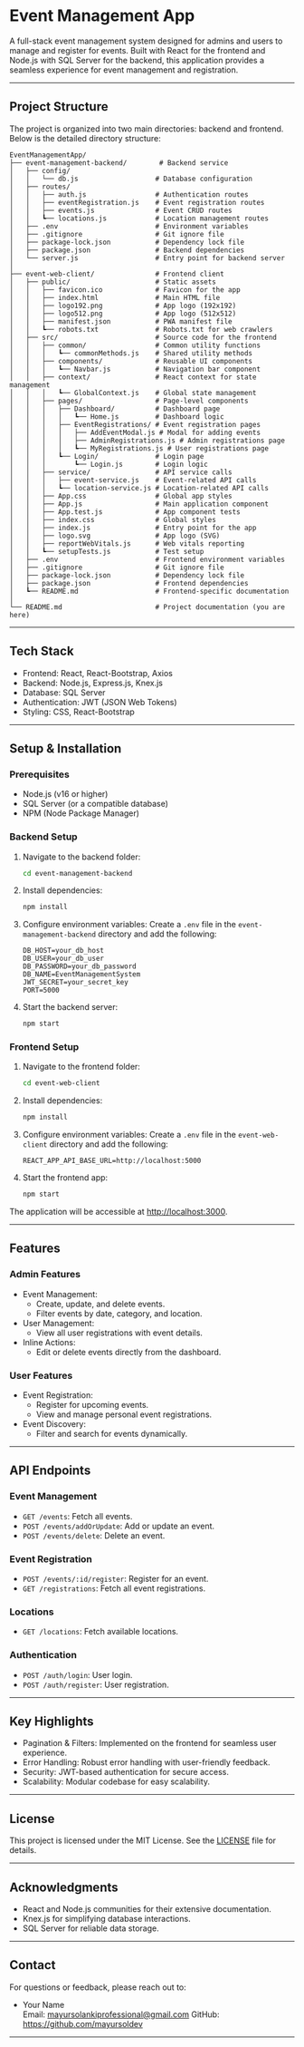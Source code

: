 # Event Management App

A full-stack event management system designed for admins and users to manage and register for events. Built with React for the frontend and Node.js with SQL Server for the backend, this application provides a seamless experience for event management and registration.

---

## Project Structure

The project is organized into two main directories: backend and frontend. Below is the detailed directory structure:

```
EventManagementApp/
├── event-management-backend/        # Backend service
│   ├── config/
│   │   └── db.js                   # Database configuration
│   ├── routes/
│   │   ├── auth.js                 # Authentication routes
│   │   ├── eventRegistration.js    # Event registration routes
│   │   ├── events.js               # Event CRUD routes
│   │   ┗── locations.js            # Location management routes
│   ├── .env                        # Environment variables
│   ├── .gitignore                  # Git ignore file
│   ├── package-lock.json           # Dependency lock file
│   ├── package.json                # Backend dependencies
│   └── server.js                   # Entry point for backend server
│
├── event-web-client/               # Frontend client
│   ├── public/                     # Static assets
│   │   ├── favicon.ico             # Favicon for the app
│   │   ├── index.html              # Main HTML file
│   │   ├── logo192.png             # App logo (192x192)
│   │   ├── logo512.png             # App logo (512x512)
│   │   ├── manifest.json           # PWA manifest file
│   │   ┗── robots.txt              # Robots.txt for web crawlers
│   ├── src/                        # Source code for the frontend
│   │   ├── common/                 # Common utility functions
│   │   │   ┗── commonMethods.js    # Shared utility methods
│   │   ├── components/             # Reusable UI components
│   │   │   ┗── Navbar.js           # Navigation bar component
│   │   ├── context/                # React context for state management
│   │   │   ┗── GlobalContext.js    # Global state management
│   │   ├── pages/                  # Page-level components
│   │   │   ├── Dashboard/          # Dashboard page
│   │   │   │   ┗── Home.js         # Dashboard logic
│   │   │   ├── EventRegistrations/ # Event registration pages
│   │   │   │   ├── AddEventModal.js # Modal for adding events
│   │   │   │   ├── AdminRegistrations.js # Admin registrations page
│   │   │   │   ┗── MyRegistrations.js # User registrations page
│   │   │   ┗── Login/              # Login page
│   │   │       ┗── Login.js        # Login logic
│   │   ├── service/                # API service calls
│   │   │   ├── event-service.js    # Event-related API calls
│   │   │   ┗── location-service.js # Location-related API calls
│   │   ├── App.css                 # Global app styles
│   │   ├── App.js                  # Main application component
│   │   ├── App.test.js             # App component tests
│   │   ├── index.css               # Global styles
│   │   ├── index.js                # Entry point for the app
│   │   ├── logo.svg                # App logo (SVG)
│   │   ├── reportWebVitals.js      # Web vitals reporting
│   │   ┗── setupTests.js           # Test setup
│   ├── .env                        # Frontend environment variables
│   ├── .gitignore                  # Git ignore file
│   ├── package-lock.json           # Dependency lock file
│   ├── package.json                # Frontend dependencies
│   ┗── README.md                   # Frontend-specific documentation
│
└── README.md                       # Project documentation (you are here)
```

---

## Tech Stack

- Frontend: React, React-Bootstrap, Axios
- Backend: Node.js, Express.js, Knex.js
- Database: SQL Server
- Authentication: JWT (JSON Web Tokens)
- Styling: CSS, React-Bootstrap

---

## Setup & Installation

### Prerequisites

- Node.js (v16 or higher)
- SQL Server (or a compatible database)
- NPM (Node Package Manager)

### Backend Setup

1. Navigate to the backend folder:
   ```bash
   cd event-management-backend
   ```

2. Install dependencies:
   ```bash
   npm install
   ```

3. Configure environment variables:
   Create a `.env` file in the `event-management-backend` directory and add the following:
   ```plaintext
   DB_HOST=your_db_host
   DB_USER=your_db_user
   DB_PASSWORD=your_db_password
   DB_NAME=EventManagementSystem
   JWT_SECRET=your_secret_key
   PORT=5000
   ```

4. Start the backend server:
   ```bash
   npm start
   ```

### Frontend Setup

1. Navigate to the frontend folder:
   ```bash
   cd event-web-client
   ```

2. Install dependencies:
   ```bash
   npm install
   ```

3. Configure environment variables:
   Create a `.env` file in the `event-web-client` directory and add the following:
   ```plaintext
   REACT_APP_API_BASE_URL=http://localhost:5000
   ```

4. Start the frontend app:
   ```bash
   npm start
   ```

The application will be accessible at [http://localhost:3000](http://localhost:3000).

---

## Features

### Admin Features
- Event Management:
  - Create, update, and delete events.
  - Filter events by date, category, and location.
- User Management:
  - View all user registrations with event details.
- Inline Actions:
  - Edit or delete events directly from the dashboard.

### User Features
- Event Registration:
  - Register for upcoming events.
  - View and manage personal event registrations.
- Event Discovery:
  - Filter and search for events dynamically.

---

## API Endpoints

### Event Management
- `GET /events`: Fetch all events.
- `POST /events/addOrUpdate`: Add or update an event.
- `POST /events/delete`: Delete an event.

### Event Registration
- `POST /events/:id/register`: Register for an event.
- `GET /registrations`: Fetch all event registrations.

### Locations
- `GET /locations`: Fetch available locations.

### Authentication
- `POST /auth/login`: User login.
- `POST /auth/register`: User registration.

---

## Key Highlights

- Pagination & Filters: Implemented on the frontend for seamless user experience.
- Error Handling: Robust error handling with user-friendly feedback.
- Security: JWT-based authentication for secure access.
- Scalability: Modular codebase for easy scalability.

---

## License

This project is licensed under the MIT License. See the [LICENSE](LICENSE) file for details.

---

## Acknowledgments

- React and Node.js communities for their extensive documentation.
- Knex.js for simplifying database interactions.
- SQL Server for reliable data storage.

---

## Contact

For questions or feedback, please reach out to:

- Your Name  
  Email: mayursolankiprofessional@gmail.com
  GitHub: https://github.com/mayursoldev

---
